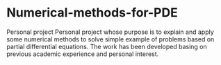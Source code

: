 # Numerical-methods-for-PDE
Personal project 
Personal project whose purpose is to explain and apply some numerical methods to solve simple example of problems based on partial differential equations. The work has been developed basing on previous academic experience and personal interest.
